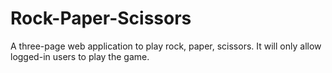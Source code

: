 # Rock-Paper-Scissors

A three-page web application to play rock, paper, scissors. It will only allow logged-in users to play the game.
